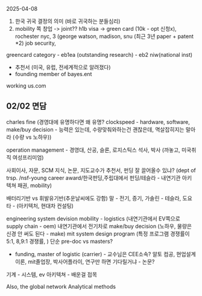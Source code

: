2025-04-08
1. 한국 귀국 결정의 의미 (바로 귀국하는 분들심리)
2. mobility 쪽 창업 -> joint??
h1b visa -> green card (10k - opt 신청x), rochester nyc, 3 (george watson, madison, snu (최근 3년 paper + patent *2)
job security, 

greencard category - eb1ea (outstanding research) - eb2 niw(national inst) 
- 추천서 (미국, 유럽, 전세계적으로 알려졌다)
- founding member of bayes.ent

working us.com

## 02/02 면담
charles fine (경영대에 유명하다면 왜 유명? clockspeed - hardware, software, make/buy decision - 능력은 있는데, 수량맞춰와하는건 괜찮은데, 멱살잡히지는 말아라 (수량 vs 노하우))

operation management - 경영대, 산공, 슬론, 로지스틱스 석사, 박사 (까놓고, 미국취직 여성프리미엄)

사회이사, 자문, SCM 지식, 
논문, 지도교수가 추천서, 펀딩 잘 끌어올수 있냐? (dept of trsp. /nsf-young career award/한국펀딩,주립대에서 펀딩/테슬라 - 내연기관 아키텍쳐 패권, mobility)

배터리기반 vs 휘발유기반(추운날씨에도 강함)
말 - 전기, 증기, 가솔린 - 테슬라, 도요타 - (아키텍처, 현대차 컨설팅)

engineering system devision
mobility - logistics (내연기관에서 EV쪽으로 supply chain - oem)
내연기관에서 전기차로 make/buy decision (노하우, 물량은 신경 안 써도 된다 - make)
mit system design program (특정 프로그램 경쟁률이 5:1, 8,9:1 경쟁률, )
단순 pre-doc vs masters?
- funding, master of logistic (carrier) - 
교수님은 CEE소속?
알토 컴공, 현업설계 이론, mit졸업장, 박사어플라이, 
연구만 하면 기다릴거냐 - 논문?

기계 - 시스템, ev 아키텍쳐 - 배운걸 접목




Also, the global network Analytical methods 